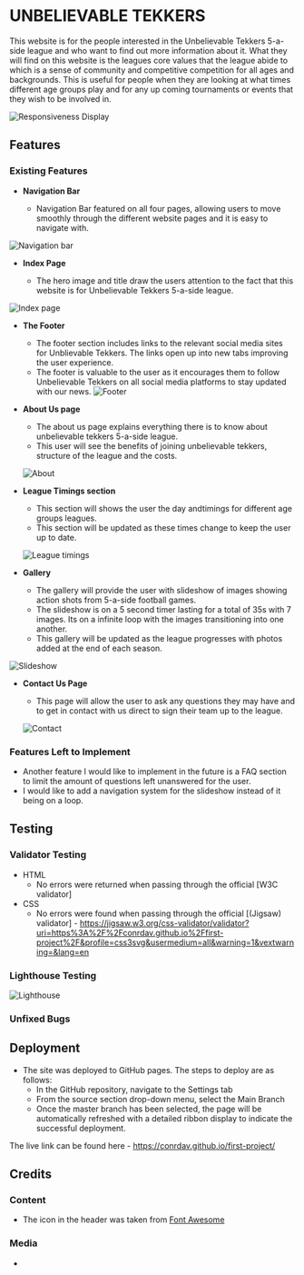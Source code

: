 # UNBELIEVABLE TEKKERS

This website is for the people interested in the Unbelievable Tekkers 5-a-side league and who want to find out more information about it. What they will find on this website is the leagues core values that the league abide to which is a sense of community and competitive competition for all ages and backgrounds. This is useful for people when they are looking at what times different age groups play and for any up coming tournaments or events that they wish to be involved in.

![Responsiveness Display](/assets/images/responsive.png)

## Features

### Existing Features

- __Navigation Bar__

    - Navigation Bar featured on all four pages, allowing users to move smoothly through the different website pages and it is easy to navigate with.

![Navigation bar](/assets/images/nav-bar.png)

- __Index Page__

  - The hero image and title draw the users attention to the fact that this website is for Unbelievable Tekkers 5-a-side league.

![Index page](/assets/images/index-page.png)

- __The Footer__ 

  - The footer section includes links to the relevant social media sites for Unblievable Tekkers. The links open up into new tabs improving the user experience.  
  - The footer is valuable to the user as it encourages them to follow Unbelievable Tekkers on all social media platforms to stay updated with our news.
![Footer](/assets/images/footer.png)

- __About Us page__

  - The about us page explains everything there is to know about unbelievable tekkers 5-a-side league. 
  - This user will see the benefits of joining unbelievable tekkers, structure of the league and the costs.

  ![About](/assets/images/about.png)
  

- __League Timings section__

  - This section will shows the user the day andtimings for different age groups leagues.
  - This section will be updated as these times change to keep the user up to date.

  ![League timings](/assets/images/league-timings.png)


- __Gallery__

  - The gallery will provide the user with slideshow of images showing action shots from 5-a-side football games.
  - The slideshow is on a 5 second timer lasting for a total of 35s with 7 images. Its on a infinite loop with the images transitioning into one another.
  - This gallery will be updated as the league progresses with photos added at the end of each season.

 ![Slideshow](/assets/images/slideshow.png)



- __Contact Us Page__

  - This page will allow the user to ask any questions they may have and to get in contact with us direct to sign their team up to the league.

  ![Contact](/assets/images/contact.png)
 
 ### Features Left to Implement

- Another feature I would like to implement in the future is a FAQ section to limit the amount of questions left unanswered for the user.
- I would like to add a navigation system for the slideshow instead of it being on a loop.

## Testing 


### Validator Testing 

- HTML
  - No errors were returned when passing through the official [W3C validator]
- CSS
  - No errors were found when passing through the official [(Jigsaw) validator] - https://jigsaw.w3.org/css-validator/validator?uri=https%3A%2F%2Fconrdav.github.io%2Ffirst-project%2F&profile=css3svg&usermedium=all&warning=1&vextwarning=&lang=en

### Lighthouse Testing

![Lighthouse](/assets/images/lighthouse.png)

### Unfixed Bugs


## Deployment

- The site was deployed to GitHub pages. The steps to deploy are as follows: 
  - In the GitHub repository, navigate to the Settings tab 
  - From the source section drop-down menu, select the Main Branch
  - Once the master branch has been selected, the page will be automatically refreshed with a detailed ribbon display to indicate the successful deployment. 

The live link can be found here - https://conrdav.github.io/first-project/

## Credits 

### Content 

- The icon in the header was taken from [Font Awesome](https://fontawesome.com/)

### Media

- 


